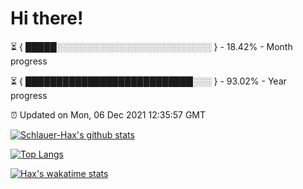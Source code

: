 # Hi there!

⏳ { █████░░░░░░░░░░░░░░░░░░░░░░░░░ } - 18.42% - Month progress

⏳ { ███████████████████████████░░░ } - 93.02% - Year progress

⏰ Updated on Mon, 06 Dec 2021 12:35:57 GMT


[![Schlauer-Hax's github stats](https://github-readme-stats.vercel.app/api?username=Schlauer-Hax&show_icons=true&theme=dark&count_private=true)](https://github.com/Schlauer-Hax)


[![Top Langs](https://github-readme-stats.vercel.app/api/top-langs/?username=Schlauer-Hax&layout=compact&theme=dark)](https://github.com/Schlauer-Hax?tab=repositories)


[![Hax's wakatime stats](https://github-readme-stats.vercel.app/api/wakatime?username=Hax&theme=dark)](https://wakatime.com/@Hax)

